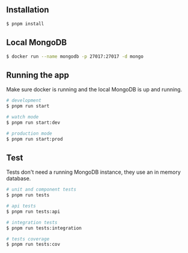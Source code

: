 ## Installation

```bash
$ pnpm install
```

## Local MongoDB

```bash
$ docker run --name mongodb -p 27017:27017 -d mongo
``` 

## Running the app
Make sure docker is running and the local MongoDB is up and running.

```bash
# development
$ pnpm run start

# watch mode
$ pnpm run start:dev

# production mode
$ pnpm run start:prod
```

## Test
Tests don't need a running MongoDB instance, they use an in memory database.

```bash
# unit and component tests
$ pnpm run tests

# api tests
$ pnpm run tests:api

# integration tests
$ pnpm run tests:integration

# tests coverage
$ pnpm run tests:cov
```